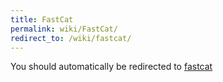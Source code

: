 ```yaml
---
title: FastCat
permalink: wiki/FastCat/
redirect_to: /wiki/fastcat/
---
```


You should automatically be redirected to [fastcat](/wiki/fastcat/)
